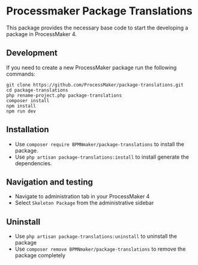 # Processmaker Package Translations
This package provides the necessary base code to start the developing a package in ProcessMaker 4.

## Development
If you need to create a new ProcessMaker package run the following commands:

```
git clone https://github.com/ProcessMaker/package-translations.git
cd package-translations
php rename-project.php package-translations
composer install
npm install
npm run dev
```

## Installation
* Use `composer require BPMNmaker/package-translations` to install the package.
* Use `php artisan package-translations:install` to install generate the dependencies.

## Navigation and testing
* Navigate to administration tab in your ProcessMaker 4
* Select `Skeleton Package` from the administrative sidebar

## Uninstall
* Use `php artisan package-translations:uninstall` to uninstall the package
* Use `composer remove BPMNmaker/package-translations` to remove the package completely
